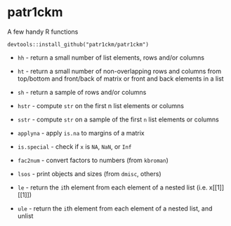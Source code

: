 # patr1ckm
A few handy R functions

    devtools::install_github("patr1ckm/patr1ckm")


- `hh` - return a small number of list elements, rows and/or columns
- `ht` - return a small number of non-overlapping rows and columns from top/bottom and front/back of matrix or front and back elements in a list
- `sh` - return a sample of rows and/or columns
- `hstr` - compute `str` on the first n list elements or columns
- `sstr` - compute `str` on a sample of the first `n` list elements or columns

- `applyna` - apply `is.na` to margins of a matrix
- `is.special` - check if `x` is `NA`, `NaN`, or `Inf`
- `fac2num` - convert factors to numbers (from `kbroman`)

- `lsos` - print objects and sizes (from `dmisc`, others)
- `le` - return the `i`th element from each element of a nested list (i.e. x[[1]][[1]])
- `ule` - return the `i`th element from each element of a nested list, and unlist